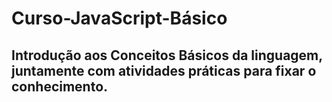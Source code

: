 # Curso-JavaScript-Básico
## Introdução aos Conceitos Básicos da linguagem, juntamente com atividades práticas para fixar o conhecimento.

